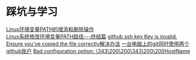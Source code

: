 # 踩坑与学习 

[Linux环境变量PATH的增添和删除操作][1]  
[Linux系统修改环境变量PATH路径---终结篇][2]
[github ssh key Key is invalid. Ensure you've copied the file correctly解决办法][3]
[一台电脑上的git同时使用两个github账户][4]
[Bad configuration option: \343\200\200\343\200\200HostName][5]

[1]:https://blog.csdn.net/Aguangg_6655_la/article/details/53245642  
[2]:http://blog.51cto.com/opsmysql/665990
[3]:https://blog.csdn.net/hfut_wowo/article/details/44131383
[4]:https://www.cnblogs.com/xjnotxj/p/5845574.html
[5]:https://blog.csdn.net/qq_35716940/article/details/81432709
